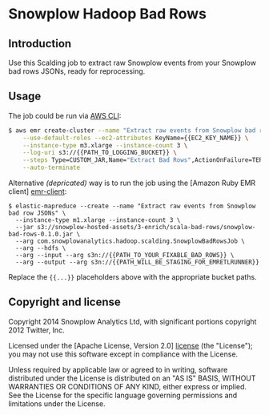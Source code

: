 # Snowplow Hadoop Bad Rows

## Introduction

Use this Scalding job to extract raw Snowplow events from your Snowplow bad rows JSONs, ready for reprocessing.

## Usage

The job could be run via [AWS CLI](https://aws.amazon.com/cli/):

```sh
$ aws emr create-cluster --name "Extract raw events from Snowplow bad row JSONs" --ami-version 3.11 \
    --use-default-roles --ec2-attributes KeyName={{EC2_KEY_NAME}} \
    --instance-type m3.xlarge --instance-count 3 \
    --log-uri s3://{{PATH_TO_LOGGING_BUCKET}} \
    --steps Type=CUSTOM_JAR,Name="Extract Bad Rows",ActionOnFailure=TERMINATE_CLUSTER,Jar=s3://snowplow-hosted-assets/3-enrich/scala-bad-rows/snowplow-bad-rows-0.1.0.jar,Args=["com.snowplowanalytics.hadoop.scalding.SnowplowBadRowsJob","--hdfs","--input","s3n://{{PATH_TO_YOUR_FIXABLE_BAD_ROWS}}","--output","s3n://{{PATH_WILL_BE_STAGING_FOR_EMRETLRUNNER}}"] \
    --auto-terminate
```


Alternative *(depricated)* way is to run the job using the [Amazon Ruby EMR client] [emr-client]:

    $ elastic-mapreduce --create --name "Extract raw events from Snowplow bad row JSONs" \
      --instance-type m1.xlarge --instance-count 3 \
      --jar s3://snowplow-hosted-assets/3-enrich/scala-bad-rows/snowplow-bad-rows-0.1.0.jar \
      --arg com.snowplowanalytics.hadoop.scalding.SnowplowBadRowsJob \
      --arg --hdfs \
      --arg --input --arg s3n://{{PATH_TO_YOUR_FIXABLE_BAD_ROWS}} \
      --arg --output --arg s3n://{{PATH_WILL_BE_STAGING_FOR_EMRETLRUNNER}}

Replace the `{{...}}` placeholders above with the appropriate bucket paths.

## Copyright and license

Copyright 2014 Snowplow Analytics Ltd, with significant portions copyright 2012 Twitter, Inc.

Licensed under the [Apache License, Version 2.0] [license] (the "License");
you may not use this software except in compliance with the License.

Unless required by applicable law or agreed to in writing, software
distributed under the License is distributed on an "AS IS" BASIS,
WITHOUT WARRANTIES OR CONDITIONS OF ANY KIND, either express or implied.
See the License for the specific language governing permissions and
limitations under the License.

[wordcount]: https://github.com/twitter/scalding/blob/master/README.md
[scalding]: https://github.com/twitter/scalding/
[snowplow]: http://snowplowanalytics.com
[snowplow-hadoop-enrich]: https://github.com/snowplow/snowplow/tree/master/3-enrich/scala-hadoop-enrich
[spark-example-project]: https://github.com/snowplow/spark-example-project
[emr]: http://aws.amazon.com/elasticmapreduce/
[hello-txt]: https://github.com/snowplow/scalding-example-project/raw/master/data/hello.txt
[emr-client]: http://aws.amazon.com/developertools/2264
[elasticity]: https://github.com/rslifka/elasticity
[spark-plug]: https://github.com/ogrodnek/spark-plug
[lemur]: https://github.com/TheClimateCorporation/lemur
[boto]: http://boto.readthedocs.org/en/latest/ref/emr.html
[license]: http://www.apache.org/licenses/LICENSE-2.0
[aws-cli]: https://aws.amazon.com/cli/
